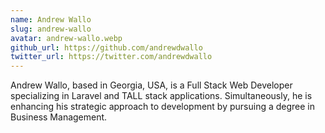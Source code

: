 ```yaml
---
name: Andrew Wallo
slug: andrew-wallo
avatar: andrew-wallo.webp
github_url: https://github.com/andrewdwallo
twitter_url: https://twitter.com/andrewdwallo
---
```


Andrew Wallo, based in Georgia, USA, is a Full Stack Web Developer specializing in Laravel and TALL stack applications. Simultaneously, he is enhancing his strategic approach to development by pursuing a degree in Business Management.
